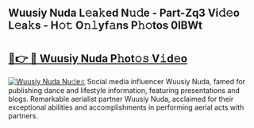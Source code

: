 ## Wuusiy Nuda L𝚎a𝚔ed N𝚞𝚍e - Part-Zq3 Vi𝚍𝚎o L𝚎a𝚔s - H𝚘𝚝 O𝚗𝚕yf𝚊ns P𝚑𝚘tos 0IBWt

# <h2><a href="http://kfe1g4.oniu.top/?m=Wuusiy+Nuda">🔗👉 🔴 Wuusiy Nuda P𝚑ot𝚘𝚜 V𝚒d𝚎o</a></h2>

[![Wuusiy Nuda Nu𝚍e𝚜](https://i.imgur.com/0qMVB7G.gif)](http://kfe1g4.oniu.top/?m=Wuusiy+Nuda)
Social media influencer Wuusiy Nuda, famed for publishing dance and lifestyle information, featuring presentations and blogs. Remarkable aerialist partner Wuusiy Nuda, acclaimed for their exceptional abilities and accomplishments in performing aerial acts with partners.  

